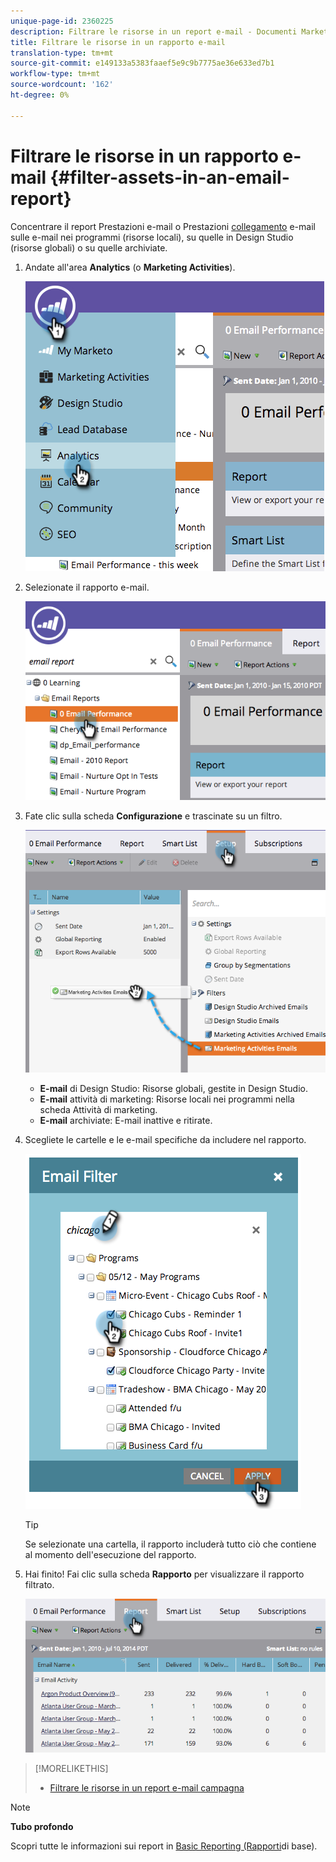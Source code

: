 ```yaml
---
unique-page-id: 2360225
description: Filtrare le risorse in un report e-mail - Documenti Marketo - Documentazione prodotto
title: Filtrare le risorse in un rapporto e-mail
translation-type: tm+mt
source-git-commit: e149133a5383faaef5e9c9b7775ae36e633ed7b1
workflow-type: tm+mt
source-wordcount: '162'
ht-degree: 0%

---
```



# Filtrare le risorse in un rapporto e-mail {#filter-assets-in-an-email-report}

Concentrare il report Prestazioni [](../../../../product-docs/email-marketing/email-programs/email-program-data/email-performance-report.md) e-mail o Prestazioni [collegamento](../../../../product-docs/email-marketing/email-programs/email-program-data/email-link-performance-report.md) e-mail sulle e-mail nei programmi (risorse locali), su quelle in Design Studio (risorse globali) o su quelle archiviate.

1. Andate all&#39;area **Analytics** (o **Marketing Activities**).

   ![](assets/image2014-9-16-15-3a53-3a26.png)

1. Selezionate il rapporto e-mail.

   ![](assets/image2014-9-16-15-3a53-3a29.png)

1. Fate clic sulla scheda **Configurazione** e trascinate su un filtro.

   ![](assets/image2014-9-16-15-3a53-3a32.png)

   * **E-mail** di Design Studio: Risorse globali, gestite in Design Studio.
   * **E-mail** attività di marketing: Risorse locali nei programmi nella scheda Attività di marketing.
   * **E-mail** archiviate: E-mail inattive e ritirate.

1. Scegliete le cartelle e le e-mail specifiche da includere nel rapporto.

   ![](assets/image2014-9-16-15-3a53-3a36.png)

   >[!TIP]
   >
   >Se selezionate una cartella, il rapporto includerà tutto ciò che contiene al momento dell&#39;esecuzione del rapporto.

1. Hai finito! Fai clic sulla scheda **Rapporto** per visualizzare il rapporto filtrato.

   ![](assets/image2014-9-16-15-3a53-3a59.png)

>[!MORELIKETHIS]
>
>* [Filtrare le risorse in un report e-mail campagna](filter-assets-in-a-campaign-email-reports.md)

>



>[!NOTE]
>
>**Tubo profondo**
>
>Scopri tutte le informazioni sui report in [Basic Reporting (Rapporti](http://docs.marketo.com/display/docs/basic+reporting)di base).

